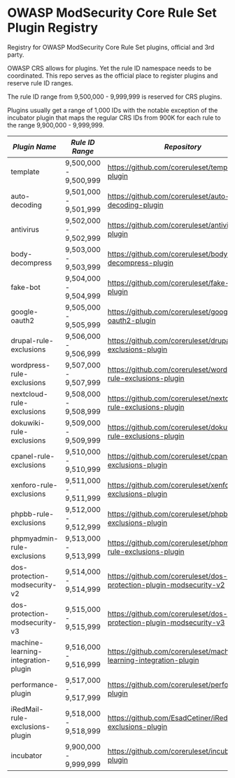 # OWASP ModSecurity Core Rule Set Plugin Registry
Registry for OWASP ModSecurity Core Rule Set plugins, official and 3rd party.

OWASP CRS allows for plugins. Yet the rule ID namespace needs to be coordinated. This repo serves as the official 
place to register plugins and reserve rule ID ranges.

The rule ID range from 9,500,000 - 9,999,999 is reserved for CRS plugins.

Plugins usually get a range of 1,000 IDs with the notable exception of the incubator plugin that
maps the regular CRS IDs from 900K for each rule to the range 9,900,000 - 9,999,999.

| *Plugin Name*                       | *Rule ID Range*       | *Repository*                                                        | *Type*    | *Status*             | *CI* |
|-------------------------------------|-----------------------|---------------------------------------------------------------------|-----------|----------------------| -----|
| template                            | 9,500,000 - 9,500,999 | https://github.com/coreruleset/template-plugin                      | official  | tested               | [![.github/workflows/integration.yml](https://github.com/coreruleset/template-plugin/actions/workflows/integration.yml/badge.svg)](https://github.com/coreruleset/template-plugin/actions/workflows/integration.yml) |
| auto-decoding                       | 9,501,000 - 9,501,999 | https://github.com/coreruleset/auto-decoding-plugin                 | official  | untested             | |
| antivirus                           | 9,502,000 - 9,502,999 | https://github.com/coreruleset/antivirus-plugin                     | official  | &#9989;&nbsp;tested  | |
| body-decompress                     | 9,503,000 - 9,503,999 | https://github.com/coreruleset/body-decompress-plugin               | official  | &#9989;&nbsp;tested  | |
| fake-bot                            | 9,504,000 - 9,504,999 | https://github.com/coreruleset/fake-bot-plugin                      | official  | &#9989;&nbsp;tested  | |
| google-oauth2                       | 9,505,000 - 9,505,999 | https://github.com/coreruleset/google-oauth2-plugin                 | official  | &#9989;&nbsp;tested  | |
| drupal-rule-exclusions              | 9,506,000 - 9,506,999 | https://github.com/coreruleset/drupal-rule-exclusions-plugin        | official  | untested             | |
| wordpress-rule-exclusions           | 9,507,000 - 9,507,999 | https://github.com/coreruleset/wordpress-rule-exclusions-plugin     | official  | &#9989;&nbsp;tested  | |
| nextcloud-rule-exclusions           | 9,508,000 - 9,508,999 | https://github.com/coreruleset/nextcloud-rule-exclusions-plugin     | official  | untested             | |
| dokuwiki-rule-exclusions            | 9,509,000 - 9,509,999 | https://github.com/coreruleset/dokuwiki-rule-exclusions-plugin      | official  | untested             | |
| cpanel-rule-exclusions              | 9,510,000 - 9,510,999 | https://github.com/coreruleset/cpanel-rule-exclusions-plugin        | official  | untested             | |
| xenforo-rule-exclusions             | 9,511,000 - 9,511,999 | https://github.com/coreruleset/xenforo-rule-exclusions-plugin       | official  | &#9989;&nbsp;tested  | |
| phpbb-rule-exclusions               | 9,512,000 - 9,512,999 | https://github.com/coreruleset/phpbb-rule-exclusions-plugin         | official  | &#9989;&nbsp;tested  | |
| phpmyadmin-rule-exclusions          | 9,513,000 - 9,513,999 | https://github.com/coreruleset/phpmyadmin-rule-exclusions-plugin    | official  | being tested         | |
| dos-protection-modsecurity-v2       | 9,514,000 - 9,514,999 | https://github.com/coreruleset/dos-protection-plugin-modsecurity-v2 | official  | untested             | |
| dos-protection-modsecurity-v3       | 9,515,000 - 9,515,999 | https://github.com/coreruleset/dos-protection-plugin-modsecurity-v3 | official  | draft                | |
| machine-learning-integration-plugin | 9,516,000 - 9,516,999 | https://github.com/coreruleset/machine-learning-integration-plugin  | official  | draft                | |
| performance-plugin                  | 9,517,000 - 9,517,999 | https://github.com/coreruleset/performance-plugin                   | official  | draft                | |
| iRedMail-rule-exclusions-plugin     | 9,518,000 - 9,518,999 | https://github.com/EsadCetiner/iRedMail-exclusions-plugin           | 3rd party | &#9989;&nbsp;tested  | |
| incubator                           | 9,900,000 - 9,999,999 | https://github.com/coreruleset/incubator-plugin                     | official  | -                    | |

